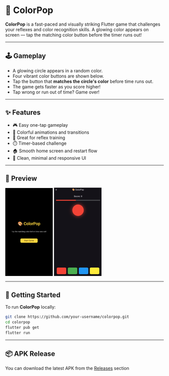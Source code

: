 # 🎨 ColorPop

**ColorPop** is a fast-paced and visually striking Flutter game that challenges your reflexes and color recognition skills. A glowing color appears on screen — tap the matching color button before the timer runs out!

---

## 🕹️ Gameplay

- A glowing circle appears in a random color.
- Four vibrant color buttons are shown below.
- Tap the button that **matches the circle's color** before time runs out.
- The game gets faster as you score higher!
- Tap wrong or run out of time? Game over!

---

## ✨ Features

- 🎮 Easy one-tap gameplay
- 🌈 Colorful animations and transitions
- 🧠 Great for reflex training
- ⏱️ Timer-based challenge
- 🏠 Smooth home screen and restart flow
- 📱 Clean, minimal and responsive UI

---

## 📸 Preview

<p float="left">
  <img src="assets/1.png" width="30%" />
  <img src="assets/2.png" width="30%" />
</p>

---

## 🚀 Getting Started

To run **ColorPop** locally:

```bash
git clone https://github.com/your-username/colorpop.git
cd colorpop
flutter pub get
flutter run
```
---
## 📦 APK Release

You can download the latest APK from the [Releases](https://github.com/saif-pain/ColorPop/releases) section

